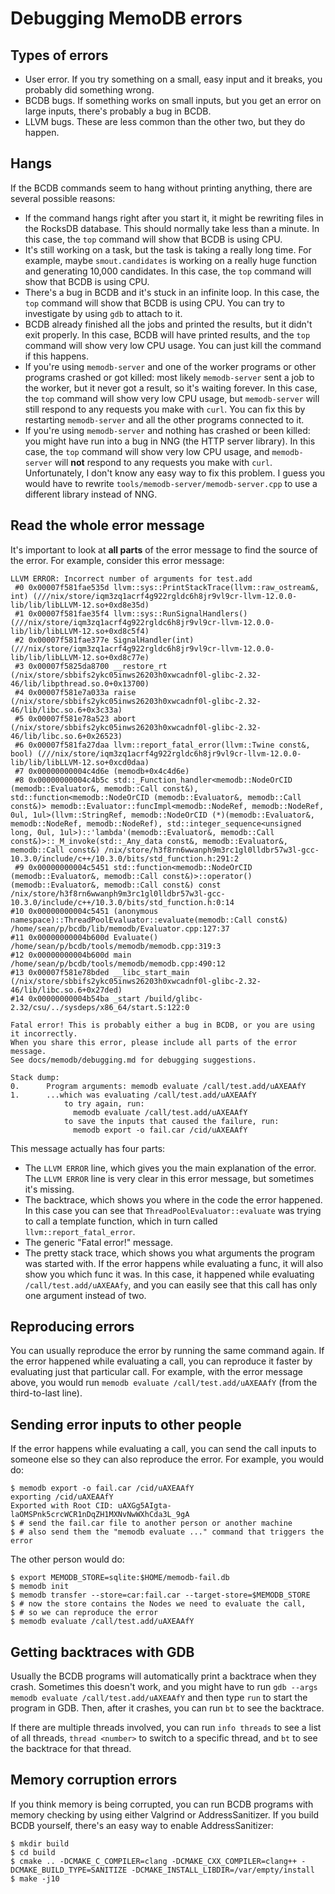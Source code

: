 # Debugging MemoDB errors

## Types of errors

- User error. If you try something on a small, easy input and it breaks, you
  probably did something wrong.
- BCDB bugs. If something works on small inputs, but you get an error on large
  inputs, there's probably a bug in BCDB.
- LLVM bugs. These are less common than the other two, but they do happen.

## Hangs

If the BCDB commands seem to hang without printing anything, there are several
possible reasons:

- If the command hangs right after you start it, it might be rewriting files in
  the RocksDB database. This should normally take less than a minute. In this
  case, the `top` command will show that BCDB is using CPU.
- It's still working on a task, but the task is taking a really long time. For
  example, maybe `smout.candidates` is working on a really huge function and
  generating 10,000 candidates. In this case, the `top` command will show that
  BCDB is using CPU.
- There's a bug in BCDB and it's stuck in an infinite loop. In this case, the
  `top` command will show that BCDB is using CPU. You can try to investigate by
  using `gdb` to attach to it.
- BCDB already finished all the jobs and printed the results, but it didn't
  exit properly. In this case, BCDB will have printed results, and the `top`
  command will show very low CPU usage. You can just kill the command if this
  happens.
- If you're using `memodb-server` and one of the worker programs or other
  programs crashed or got killed: most likely `memodb-server` sent a job to the
  worker, but it never got a result, so it's waiting forever. In this case, the
  `top` command will show very low CPU usage, but `memodb-server` will still
  respond to any requests you make with `curl`. You can fix this by restarting
  `memodb-server` and all the other programs connected to it.
- If you're using `memodb-server` and nothing has crashed or been killed: you
  might have run into a bug in NNG (the HTTP server library). In this case, the
  `top` command will show very low CPU usage, and `memodb-server` will **not**
  respond to any requests you make with `curl`. Unfortunately, I don't know any
  easy way to fix this problem. I guess you would have to rewrite
  `tools/memodb-server/memodb-server.cpp` to use a different library instead of
  NNG.

## Read the whole error message

It's important to look at **all parts** of the error message to find the source
of the error. For example, consider this error message:

```text
LLVM ERROR: Incorrect number of arguments for test.add
 #0 0x00007f581fae535d llvm::sys::PrintStackTrace(llvm::raw_ostream&, int) (///nix/store/iqm3zq1acrf4g922rgldc6h8jr9vl9cr-llvm-12.0.0-lib/lib/libLLVM-12.so+0xd8e35d)
 #1 0x00007f581fae35f4 llvm::sys::RunSignalHandlers() (///nix/store/iqm3zq1acrf4g922rgldc6h8jr9vl9cr-llvm-12.0.0-lib/lib/libLLVM-12.so+0xd8c5f4)
 #2 0x00007f581fae377e SignalHandler(int) (///nix/store/iqm3zq1acrf4g922rgldc6h8jr9vl9cr-llvm-12.0.0-lib/lib/libLLVM-12.so+0xd8c77e)
 #3 0x00007f5825da8700 __restore_rt (/nix/store/sbbifs2ykc05inws26203h0xwcadnf0l-glibc-2.32-46/lib/libpthread.so.0+0x13700)
 #4 0x00007f581e7a033a raise (/nix/store/sbbifs2ykc05inws26203h0xwcadnf0l-glibc-2.32-46/lib/libc.so.6+0x3c33a)
 #5 0x00007f581e78a523 abort (/nix/store/sbbifs2ykc05inws26203h0xwcadnf0l-glibc-2.32-46/lib/libc.so.6+0x26523)
 #6 0x00007f581fa27daa llvm::report_fatal_error(llvm::Twine const&, bool) (///nix/store/iqm3zq1acrf4g922rgldc6h8jr9vl9cr-llvm-12.0.0-lib/lib/libLLVM-12.so+0xcd0daa)
 #7 0x00000000004c4d6e (memodb+0x4c4d6e)
 #8 0x00000000004c4b5c std::_Function_handler<memodb::NodeOrCID (memodb::Evaluator&, memodb::Call const&), std::function<memodb::NodeOrCID (memodb::Evaluator&, memodb::Call const&)> memodb::Evaluator::funcImpl<memodb::NodeRef, memodb::NodeRef, 0ul, 1ul>(llvm::StringRef, memodb::NodeOrCID (*)(memodb::Evaluator&, memodb::NodeRef, memodb::NodeRef), std::integer_sequence<unsigned long, 0ul, 1ul>)::'lambda'(memodb::Evaluator&, memodb::Call const&)>::_M_invoke(std::_Any_data const&, memodb::Evaluator&, memodb::Call const&) /nix/store/h3f8rn6wwanph9m3rc1gl0lldbr57w3l-gcc-10.3.0/include/c++/10.3.0/bits/std_function.h:291:2
 #9 0x00000000004c5451 std::function<memodb::NodeOrCID (memodb::Evaluator&, memodb::Call const&)>::operator()(memodb::Evaluator&, memodb::Call const&) const /nix/store/h3f8rn6wwanph9m3rc1gl0lldbr57w3l-gcc-10.3.0/include/c++/10.3.0/bits/std_function.h:0:14
#10 0x00000000004c5451 (anonymous namespace)::ThreadPoolEvaluator::evaluate(memodb::Call const&) /home/sean/p/bcdb/lib/memodb/Evaluator.cpp:127:37
#11 0x00000000004b600d Evaluate() /home/sean/p/bcdb/tools/memodb/memodb.cpp:319:3
#12 0x00000000004b600d main /home/sean/p/bcdb/tools/memodb/memodb.cpp:490:12
#13 0x00007f581e78bded __libc_start_main (/nix/store/sbbifs2ykc05inws26203h0xwcadnf0l-glibc-2.32-46/lib/libc.so.6+0x27ded)
#14 0x00000000004b54ba _start /build/glibc-2.32/csu/../sysdeps/x86_64/start.S:122:0

Fatal error! This is probably either a bug in BCDB, or you are using it incorrectly.
When you share this error, please include all parts of the error message.
See docs/memodb/debugging.md for debugging suggestions.

Stack dump:
0.      Program arguments: memodb evaluate /call/test.add/uAXEAAfY
1.      ...which was evaluating /call/test.add/uAXEAAfY
            to try again, run:
              memodb evaluate /call/test.add/uAXEAAfY
            to save the inputs that caused the failure, run:
              memodb export -o fail.car /cid/uAXEAAfY
```

This message actually has four parts:

- The `LLVM ERROR` line, which gives you the main explanation of the error. The
  `LLVM ERROR` line is very clear in this error message, but sometimes it's
  missing.
- The backtrace, which shows you where in the code the error happened. In this
  case you can see that `ThreadPoolEvaluator::evaluate` was trying to call a
  template function, which in turn called `llvm::report_fatal_error`.
- The generic "Fatal error!" message.
- The pretty stack trace, which shows you what arguments the program was
  started with. If the error happens while evaluating a func, it will also show
  you which func it was. In this case, it happened while evaluating
  `/call/test.add/uAXEAAfy`, and you can easily see that this call has only one
  argument instead of two.

## Reproducing errors

You can usually reproduce the error by running the same command again. If the
error happened while evaluating a call, you can reproduce it faster by
evaluating just that particular call. For example, with the error message
above, you would run `memodb evaluate /call/test.add/uAXEAAfY` (from the
third-to-last line).

## Sending error inputs to other people

If the error happens while evaluating a call, you can send the call inputs to
someone else so they can also reproduce the error. For example, you would do:

```console
$ memodb export -o fail.car /cid/uAXEAAfY
exporting /cid/uAXEAAfY
Exported with Root CID: uAXGg5AIgta-laOMSPnk5crcWCR1nDqZH1MXNvNwWXhCda3L_9gA
$ # send the fail.car file to another person or another machine
$ # also send them the "memodb evaluate ..." command that triggers the error
```

The other person would do:

```console
$ export MEMODB_STORE=sqlite:$HOME/memodb-fail.db
$ memodb init
$ memodb transfer --store=car:fail.car --target-store=$MEMODB_STORE
$ # now the store contains the Nodes we need to evaluate the call,
$ # so we can reproduce the error
$ memodb evaluate /call/test.add/uAXEAAfY
```

## Getting backtraces with GDB

Usually the BCDB programs will automatically print a backtrace when they crash.
Sometimes this doesn't work, and you might have to run `gdb --args memodb
evaluate /call/test.add/uAXEAAfY` and then type `run` to start the program in
GDB. Then, after it crashes, you can run `bt` to see the backtrace.

If there are multiple threads involved, you can run `info threads` to see a
list of all threads, `thread <number>` to switch to a specific thread, and `bt`
to see the backtrace for that thread.

## Memory corruption errors

If you think memory is being corrupted, you can run BCDB programs with memory
checking by using either Valgrind or AddressSanitizer. If you build BCDB
yourself, there's an easy way to enable AddressSanitizer:

```console
$ mkdir build
$ cd build
$ cmake .. -DCMAKE_C_COMPILER=clang -DCMAKE_CXX_COMPILER=clang++ -DCMAKE_BUILD_TYPE=SANITIZE -DCMAKE_INSTALL_LIBDIR=/var/empty/install
$ make -j10
```
